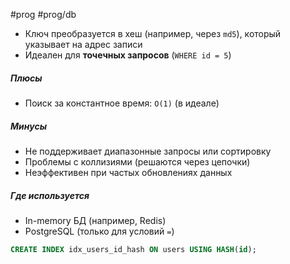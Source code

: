#prog #prog/db 

- Ключ преобразуется в хеш (например, через `md5`), который указывает на адрес записи
- Идеален для **точечных запросов** (`WHERE id = 5`)

##### Плюсы
- Поиск за константное время: `O(1)` (в идеале)
##### Минусы
- Не поддерживает диапазонные запросы или сортировку
- Проблемы с коллизиями (решаются через цепочки)
- Неэффективен при частых обновлениях данных
##### Где используется
- In-memory БД (например, Redis)
- PostgreSQL (только для условий `=`)

```sql
CREATE INDEX idx_users_id_hash ON users USING HASH(id);
```
